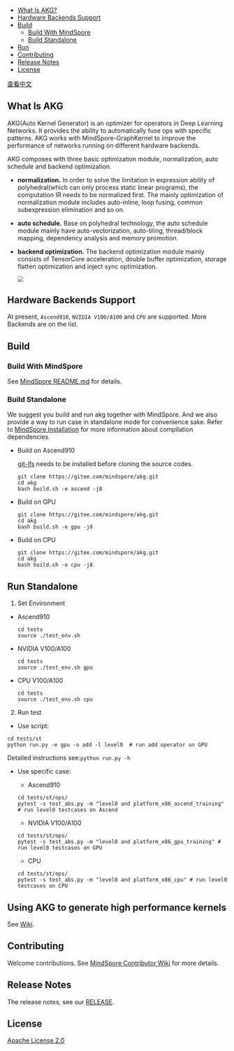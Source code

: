 - [What Is AKG?](#what-is-akg)
- [Hardware Backends Support](#hardware-backends-support)
- [Build](#build)
    - [Build With MindSpore](#build-with-mindspore)
    - [Build Standalone](#build-standalone)
- [Run](#run)
- [Contributing](#contributing)
- [Release Notes](#release-notes)
- [License](#license)

[查看中文](./README_CN.md)

## What Is AKG
AKG(Auto Kernel Generator) is an optimizer for operators in Deep Learning Networks. It provides the ability to automatically fuse ops with specific patterns. AKG works with MindSpore-GraphKernel to improve the performance of networks running on different hardware backends.

AKG composes with three basic optimization module, normalization, auto schedule and backend optimization.
- **normalization.** In order to solve the limitation in expression ability of polyhedral(which can only process static linear programs), the computation IR needs to be normalized first. The mainly optimization of normalization module includes auto-inline, loop fusing, common subexpression elimination and so on.
- **auto schedule.** Base on polyhedral technology, the auto schedule module mainly have auto-vectorization, auto-tiling, thread/block mapping, dependency analysis and memory promotion.
- **backend optimization.** The backend optimization module mainly consists of TensorCore acceleration, double buffer optimization, storage flatten optimization and inject sync optimization.

  <img src="docs/akg-design.png" style="zoom:80%" div align=center/>

## Hardware Backends Support
At present, `Ascend910`, `NVIDIA V100/A100` and `CPU` are supported. More Backends are on the list.

## Build

### Build With MindSpore
See [MindSpore README.md](https://gitee.com/mindspore/mindspore/blob/master/README.md) for details.

### Build Standalone
We suggest you build and run akg together with MindSpore. And we also provide a way to run case in standalone mode for convenience sake.
Refer to [MindSpore Installation](https://www.mindspore.cn/install/en) for more information about compilation dependencies.
- Build on Ascend910

  [git-lfs](https://github.com/git-lfs/git-lfs/wiki/installation) needs to be installed before cloning the source codes.
  ```
  git clone https://gitee.com/mindspore/akg.git
  cd akg
  bash build.sh -e ascend -j8
  ```

- Build on GPU
  ```
  git clone https://gitee.com/mindspore/akg.git
  cd akg
  bash build.sh -e gpu -j8
  ```

- Build on CPU
  ```
  git clone https://gitee.com/mindspore/akg.git
  cd akg
  bash build.sh -e cpu -j8
  ```

## Run Standalone
1. Set Environment

- Ascend910
  ```
  cd tests
  source ./test_env.sh
  ```

- NVIDIA V100/A100
  ```
  cd tests
  source ./test_env.sh gpu
  ```

- CPU V100/A100
  ```
  cd tests
  source ./test_env.sh cpu
  ```

2. Run test

- Use script:
```
cd tests/st
python run.py -e gpu -o add -l level0  # run add operator on GPU
```
  Detailed instructions see:`python run.py -h`
- Use specific case:

  - Ascend910
  ```
  cd tests/st/ops/
  pytest -s test_abs.py -m "level0 and platform_x86_ascend_training" # run level0 testcases on Ascend
  ```

  - NVIDIA V100/A100
  ```
  cd tests/st/ops/
  pytest -s test_abs.py -m "level0 and platform_x86_gpu_training" # run level0 testcases on GPU
  ```

  - CPU
  ```
  cd tests/st/ops/
  pytest -s test_abs.py -m "level0 and platform_x86_cpu" # run level0 testcases on CPU
  ```

## Using AKG to generate high performance kernels
See [Wiki](https://gitee.com/mindspore/akg/wikis).

## Contributing

Welcome contributions. See [MindSpore Contributor Wiki](https://gitee.com/mindspore/mindspore/blob/master/CONTRIBUTING.md) for
more details.

## Release Notes

The release notes, see our [RELEASE](RELEASE.md).

## License

[Apache License 2.0](LICENSE)
